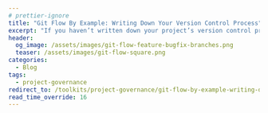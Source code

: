 ```yaml
---
# prettier-ignore
title: "Git Flow By Example: Writing Down Your Version Control Process"
excerpt: "If you haven’t written down your project’s version control process in all its unique glory, then you don’t have one!"
header:
  og_image: /assets/images/git-flow-feature-bugfix-branches.png
  teaser: /assets/images/git-flow-square.png
categories:
  - Blog
tags:
  - project-governance
redirect_to: /toolkits/project-governance/git-flow-by-example-writing-down-your-version-control-process/
read_time_override: 16
---
```

